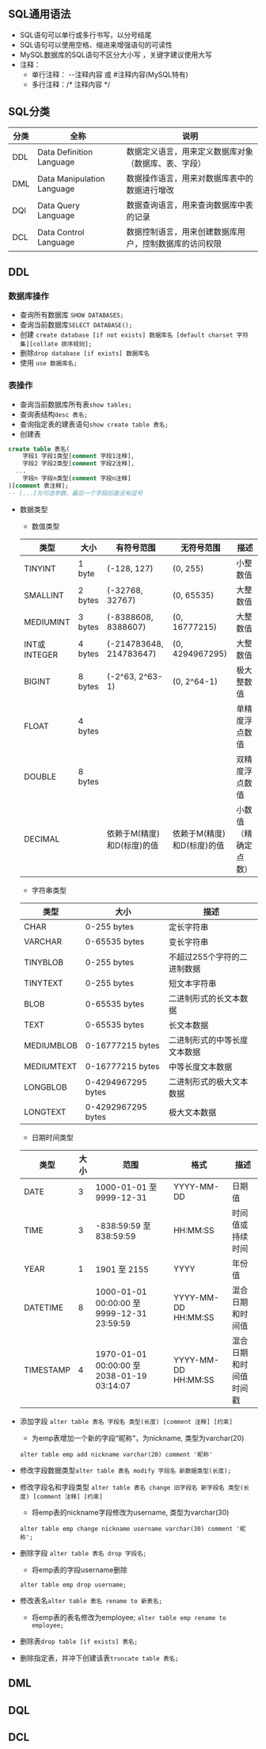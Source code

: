 ## SQL通用语法

- SQL语句可以单行或多行书写，以分号结尾
- SQL语句可以使用空格、缩进来增强语句的可读性
- MySQL数据库的SQL语句不区分大小写 ，关键字建议使用大写
- 注释：
  - 单行注释：  --注释内容 或 #注释内容(MySQL特有)
  - 多行注释：/* 注释内容 */

## SQL分类

| 分类 | 全称                       | 说明                                                   |
| ---- | -------------------------- | ------------------------------------------------------ |
| DDL  | Data Definition Language   | 数据定义语言，用来定义数据库对象（数据库、表、字段）   |
| DML  | Data Manipulation Language | 数据操作语言，用来对数据库表中的数据进行增改           |
| DQl  | Data Query Language        | 数据查询语言，用来查询数据库中表的记录                 |
| DCL  | Data Control Language      | 数据控制语言，用来创建数据库用户，控制数据库的访问权限 |

## DDL

### 数据库操作

- 查询所有数据库 `SHOW DATABASES;`
- 查询当前数据库`SELECT DATABASE();`
- 创建 `create database [if not exists] 数据库名 [default charset 字符集][collate 排序规则];`
- 删除`drop database [if exists] 数据库名`
- 使用 `use 数据库名;`

### 表操作

- 查询当前数据库所有表`show tables;`
- 查询表结构`desc 表名;`
- 查询指定表的建表语句`show create table 表名;`
- 创建表

```sql
create table 表名(
	字段1 字段1类型[comment 字段1注释],
	字段2 字段2类型[comment 字段2注释],
  ...
	字段n 字段n类型[comment 字段n注释]
)[comment 表注释];
-- [...]为可选参数，最后一个字段后面没有逗号
```

- 数据类型

  - 数值类型

  | 类型         | 大小    | 有符号范围                 | 无符号范围                 | 描述                 |
  | ------------ | ------- | -------------------------- | -------------------------- | -------------------- |
  | TINYINT      | 1 byte  | (-128, 127)                | (0, 255)                   | 小整数值             |
  | SMALLINT     | 2 bytes | (-32768, 32767)            | (0, 65535)                 | 大整数值             |
  | MEDIUMINT    | 3 bytes | (-8388608, 8388607)        | (0, 16777215)              | 大整数值             |
  | INT或INTEGER | 4 bytes | (-214783648, 214783647)    | (0, 4294967295)            | 大整数值             |
  | BIGINT       | 8 bytes | (-2^63, 2^63-1)            | (0, 2^64-1)                | 极大整数值           |
  | FLOAT        | 4 bytes |                            |                            | 单精度浮点数值       |
  | DOUBLE       | 8 bytes |                            |                            | 双精度浮点数值       |
  | DECIMAL      |         | 依赖于M(精度)和D(标度)的值 | 依赖于M(精度)和D(标度)的值 | 小数值（精确定点数） |

  - 字符串类型

  | 类型       | 大小               | 描述                         |
  | ---------- | ------------------ | ---------------------------- |
  | CHAR       | 0-255 bytes        | 定长字符串                   |
  | VARCHAR    | 0-65535 bytes      | 变长字符串                   |
  | TINYBLOB   | 0-255 bytes        | 不超过255个字符的二进制数据  |
  | TINYTEXT   | 0-255 bytes        | 短文本字符串                 |
  | BLOB       | 0-65535 bytes      | 二进制形式的长文本数据       |
  | TEXT       | 0-65535 bytes      | 长文本数据                   |
  | MEDIUMBLOB | 0-16777215 bytes   | 二进制形式的中等长度文本数据 |
  | MEDIUMTEXT | 0-16777215 bytes   | 中等长度文本数据             |
  | LONGBLOB   | 0-4294967295 bytes | 二进制形式的极大文本数据     |
  | LONGTEXT   | 0-4292967295 bytes | 极大文本数据                 |

  - 日期时间类型

  | 类型      | 大小 | 范围                                       | 格式                | 描述                   |
  | --------- | ---- | ------------------------------------------ | ------------------- | ---------------------- |
  | DATE      | 3    | 1000-01-01 至 9999-12-31                   | YYYY-MM-DD          | 日期值                 |
  | TIME      | 3    | -838:59:59 至 838:59:59                    | HH:MM:SS            | 时间值或持续时间       |
  | YEAR      | 1    | 1901 至 2155                               | YYYY                | 年份值                 |
  | DATETIME  | 8    | 1000-01-01 00:00:00 至 9999-12-31 23:59:59 | YYYY-MM-DD HH:MM:SS | 混合日期和时间值       |
  | TIMESTAMP | 4    | 1970-01-01 00:00:00 至 2038-01-19 03:14:07 | YYYY-MM-DD HH:MM:SS | 混合日期和时间值时间戳 |

- 添加字段 `alter table 表名 字段名 类型(长度) [comment 注释] [约束]`

  - 为emp表增加一个新的字段“昵称”，为nickname, 类型为varchar(20)

  `alter table emp add nickname varchar(20) comment '昵称'`

- 修改字段数据类型`alter table 表名 modify 字段名 新数据类型(长度);`

- 修改字段名和字段类型 `alter table 表名 change 旧字段名 新字段名 类型(长度) [comment 注释] [约束]`

  - 将emp表的nickname字段修改为username, 类型为varchar(30)

  `alter table emp change nickname username varchar(30) comment '昵称';`

- 删除字段 `alter table 表名 drop 字段名;`

  - 将emp表的字段username删除

  `alter table emp drop username;`

- 修改表名`alter table 表名 rename to 新表名;`

  - 将emp表的表名修改为employee; `alter table emp rename to employee;`

- 删除表`drop table [if exists] 表名;`

- 删除指定表，并冲下创建该表`truncate table 表名;`

## DML



## DQL

## DCL

